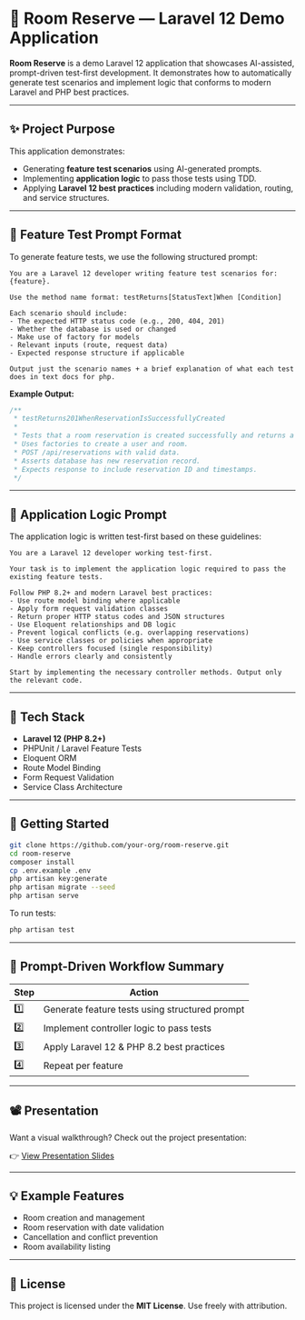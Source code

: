 # 🏨 Room Reserve — Laravel 12 Demo Application

**Room Reserve** is a demo Laravel 12 application that showcases AI-assisted, prompt-driven test-first development. It demonstrates how to automatically generate test scenarios and implement logic that conforms to modern Laravel and PHP best practices.

---

## ✨ Project Purpose

This application demonstrates:

- Generating **feature test scenarios** using AI-generated prompts.
- Implementing **application logic** to pass those tests using TDD.
- Applying **Laravel 12 best practices** including modern validation, routing, and service structures.

---

## 🧪 Feature Test Prompt Format

To generate feature tests, we use the following structured prompt:

```aiignore
You are a Laravel 12 developer writing feature test scenarios for: {feature}.

Use the method name format: testReturns[StatusText]When [Condition]

Each scenario should include:
- The expected HTTP status code (e.g., 200, 404, 201)
- Whether the database is used or changed
- Make use of factory for models
- Relevant inputs (route, request data)
- Expected response structure if applicable

Output just the scenario names + a brief explanation of what each test does in text docs for php.
```

**Example Output:**
```php
/**
 * testReturns201WhenReservationIsSuccessfullyCreated
 *
 * Tests that a room reservation is created successfully and returns a 201 status.
 * Uses factories to create a user and room.
 * POST /api/reservations with valid data.
 * Asserts database has new reservation record.
 * Expects response to include reservation ID and timestamps.
 */
```

---

## 🔧 Application Logic Prompt

The application logic is written test-first based on these guidelines:

```
You are a Laravel 12 developer working test-first.

Your task is to implement the application logic required to pass the existing feature tests.

Follow PHP 8.2+ and modern Laravel best practices:
- Use route model binding where applicable
- Apply form request validation classes
- Return proper HTTP status codes and JSON structures
- Use Eloquent relationships and DB logic
- Prevent logical conflicts (e.g. overlapping reservations)
- Use service classes or policies when appropriate
- Keep controllers focused (single responsibility)
- Handle errors clearly and consistently

Start by implementing the necessary controller methods. Output only the relevant code.
```

---

## 🧱 Tech Stack

- **Laravel 12 (PHP 8.2+)**
- PHPUnit / Laravel Feature Tests
- Eloquent ORM
- Route Model Binding
- Form Request Validation
- Service Class Architecture

---

## 🚀 Getting Started

```bash
git clone https://github.com/your-org/room-reserve.git
cd room-reserve
composer install
cp .env.example .env
php artisan key:generate
php artisan migrate --seed
php artisan serve
```

To run tests:

```bash
php artisan test
```


---

## 🧠 Prompt-Driven Workflow Summary

| Step | Action |
|------|--------|
| 1️⃣   | Generate feature tests using structured prompt |
| 2️⃣   | Implement controller logic to pass tests        |
| 3️⃣   | Apply Laravel 12 & PHP 8.2 best practices       |
| 4️⃣   | Repeat per feature                              |

---

## 📽️ Presentation

Want a visual walkthrough? Check out the project presentation:

👉 [View Presentation Slides](https://fhholding.sharepoint.com/:p:/s/MTTechnology/EQri_IORFVNIjpvkDlZWMqMBrH1XZSjdczysWjBYX4HJvA?e=0jHZrO)

---

## 💡 Example Features

- Room creation and management
- Room reservation with date validation
- Cancellation and conflict prevention
- Room availability listing

---

## 📄 License

This project is licensed under the **MIT License**. Use freely with attribution.
